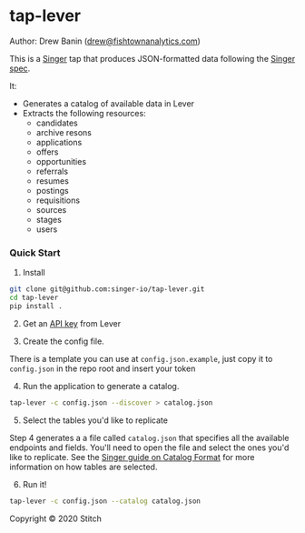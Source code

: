 # tap-lever

Author: Drew Banin (drew@fishtownanalytics.com)

This is a [Singer](http://singer.io) tap that produces JSON-formatted data following the [Singer spec](https://github.com/singer-io/getting-started/blob/master/SPEC.md).

It:
- Generates a catalog of available data in Lever
- Extracts the following resources:
  - candidates
  - archive resons
  - applications
  - offers
  - opportunities
  - referrals
  - resumes
  - postings
  - requisitions
  - sources
  - stages
  - users

### Quick Start

1. Install

```bash
git clone git@github.com:singer-io/tap-lever.git
cd tap-lever
pip install .
```

2. Get an [API key](https://hire.lever.co/settings/integrations?tab=api) from Lever

3. Create the config file.

There is a template you can use at `config.json.example`, just copy it to `config.json` in the repo root and insert your token

4. Run the application to generate a catalog.

```bash
tap-lever -c config.json --discover > catalog.json
```

5. Select the tables you'd like to replicate

Step 4 generates a a file called `catalog.json` that specifies all the available endpoints and fields. You'll need to open the file and select the ones you'd like to replicate. See the [Singer guide on Catalog Format](https://github.com/singer-io/getting-started/blob/c3de2a10e10164689ddd6f24fee7289184682c1f/BEST_PRACTICES.md#catalog-format) for more information on how tables are selected.

6. Run it!

```bash
tap-lever -c config.json --catalog catalog.json
```

Copyright &copy; 2020 Stitch
